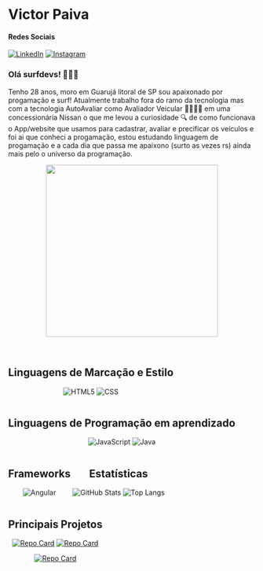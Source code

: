# Victor Paiva

#### Redes Sociais

[![LinkedIn](https://img.shields.io/badge/LinkedIn-000?style=for-the-badge&logo=linkedin&logoColor=0E76A8)](https://www.linkedin.com/in/victorpaivas/)
[![Instagram](https://img.shields.io/badge/Instagram-000?style=for-the-badge&logo=instagram)](https://www.instagram.com/victorrpaivas)

### Olá surfdevs! 🏄🏻‍♂️

Tenho 28 anos, moro em Guarujá litoral de SP sou apaixonado por progamação e surf! Atualmente trabalho fora do ramo da tecnologia mas com a tecnologia AutoAvaliar como Avaliador Veicular 🕵🏻‍♂️🚗 em uma concessionária Nissan o que me levou a curiosidade 🔍 de como funcionava o App/website que usamos para cadastrar, avaliar e precificar os veículos e foi ai que conheci a progamação, estou estudando linguagem de progamação e a cada dia que passa me apaixono (surto as vezes rs) ainda mais pelo o universo da programação.

<p align="center"><img src="https://i.makeagif.com/media/7-05-2015/8SLHO1.gif" width="350"></p>

<br>

<div style="display: inline-block" align="center">
  
 ## Linguagens de Marcação e Estilo
![HTML5](https://img.shields.io/badge/HTML5-000?style=for-the-badge&logo=html5)
![CSS](https://img.shields.io/badge/css-000?style=for-the-badge&logo=CSS3)
</div>



<div style="display: inline-block" align="center">
  
 ## Linguagens de Programação em aprendizado
![JavaScript](https://img.shields.io/badge/JavaScript-000?style=for-the-badge&logo=javascript)
![Java](https://img.shields.io/badge/Java-000?style=for-the-badge&logo=java)

</div>

<div style="display: inline-block" align="center">

## Frameworks
![Angular](https://img.shields.io/badge/Angular-000?style=for-the-badge&logo=angular&logoColor=C3002F)

</div>

<div style="display: inline-block" align="center">

 ## Estatísticas 
  
![GitHub Stats](https://github-readme-stats.vercel.app/api?username=victorpaivas&theme=gotham) ![Top Langs](https://github-readme-stats-git-masterrstaa-rickstaa.vercel.app/api/top-langs/?username=victorpaivas&theme=gotham)

</div>

<div style="display: inline-block" align="center">

## Principais Projetos

[![Repo Card](https://github-readme-stats.vercel.app/api/pin/?username=victorpaivas&repo=victorpaivas.github.io&theme=gotham)](https://github.com/victorpaivas/victorpaivas.github.io) [![Repo Card](https://github-readme-stats.vercel.app/api/pin/?username=victorpaivas&repo=calculadoraimc-js&theme=gotham)](https://github.com/victorpaivas/calculadoraimc-js)

[![Repo Card](https://github-readme-stats.vercel.app/api/pin/?username=victorpaivas&repo=projeto-navbar&theme=gotham)](https://github.com/victorpaivas/projeto-navbar)

</div>
